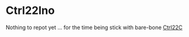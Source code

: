 # Ctrl22Ino

Nothing to repot yet ... for the time being stick with bare-bone [Ctrl22C](../../ctrl22c) 